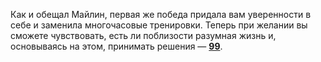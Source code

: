 Как и обещал Майлин, первая же победа придала вам уверенности в себе и заменила многочасовые тренировки. Теперь при желании вы сможете чувствовать, есть ли поблизости разумная жизнь и, основываясь на этом, принимать решения — [**99**](#n_99).

